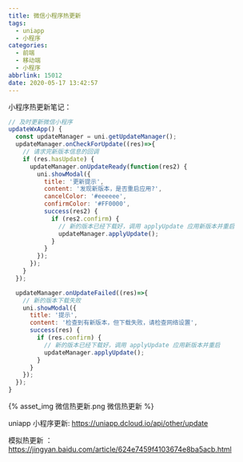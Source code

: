 ```yaml
---
title: 微信小程序热更新
tags:
  - uniapp
  - 小程序
categories:
  - 前端
  - 移动端
  - 小程序
abbrlink: 15012
date: 2020-05-17 13:42:57
---
```


小程序热更新笔记：

<!-- more -->

```js
// 及时更新微信小程序
updateWxApp() {
  const updateManager = uni.getUpdateManager();
  updateManager.onCheckForUpdate((res)=>{
    // 请求完新版本信息的回调
    if (res.hasUpdate) {
      updateManager.onUpdateReady(function(res2) {
        uni.showModal({
          title: '更新提示',
          content: '发现新版本，是否重启应用?',
          cancelColor: '#eeeeee',
          confirmColor: '#FF0000',
          success(res2) {
            if (res2.confirm) {
              // 新的版本已经下载好，调用 applyUpdate 应用新版本并重启
              updateManager.applyUpdate();
            }
          }
        });
      });
    }
  });

  updateManager.onUpdateFailed((res)=>{
    // 新的版本下载失败
    uni.showModal({
      title: '提示',
      content: '检查到有新版本，但下载失败，请检查网络设置',
      success(res) {
        if (res.confirm) {
          // 新的版本已经下载好，调用 applyUpdate 应用新版本并重启
          updateManager.applyUpdate();
        }
      }
    });
  });
}
```

{% asset_img 微信热更新.png 微信热更新 %}

uniapp 小程序更新: https://uniapp.dcloud.io/api/other/update

模拟热更新 ：https://jingyan.baidu.com/article/624e7459f4103674e8ba5acb.html
